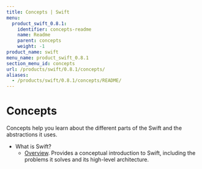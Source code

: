 ```yaml
---
title: Concepts | Swift
menu:
  product_swift_0.8.1:
    identifier: concepts-readme
    name: Readme
    parent: concepts
    weight: -1
product_name: swift
menu_name: product_swift_0.8.1
section_menu_id: concepts
url: /products/swift/0.8.1/concepts/
aliases:
  - /products/swift/0.8.1/concepts/README/
---
```

# Concepts

Concepts help you learn about the different parts of the Swift and the abstractions it uses.

- What is Swift?
  - [Overview](/products/swift/0.8.1/concepts/what-is-swift/overview). Provides a conceptual introduction to Swift, including the problems it solves and its high-level architecture.
